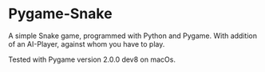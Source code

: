 # Pygame-Snake

A simple Snake game, programmed with Python and Pygame. With addition of an AI-Player, against whom you have to play.

Tested with Pygame version 2.0.0 dev8 on macOs.
